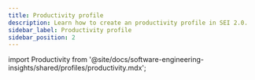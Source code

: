 ```yaml
---
title: Productivity profile
description: Learn how to create an productivity profile in SEI 2.0.
sidebar_label: Productivity profile
sidebar_position: 2
---
```


import Productivity from '@site/docs/software-engineering-insights/shared/profiles/productivity.mdx';

<Productivity />
